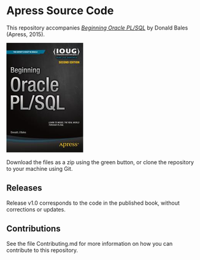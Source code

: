 # Apress Source Code

This repository accompanies [*Beginning Oracle PL/SQL*](http://www.apress.com/9781484207383) by Donald Bales (Apress, 2015).

![Cover image](9781484207383.jpg)

Download the files as a zip using the green button, or clone the repository to your machine using Git.

## Releases

Release v1.0 corresponds to the code in the published book, without corrections or updates.

## Contributions

See the file Contributing.md for more information on how you can contribute to this repository.
